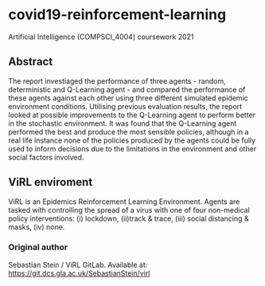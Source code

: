 # covid19-reinforcement-learning

Artificial Intelligence (COMPSCI_4004) coursework 2021

## Abstract

The report investiaged the performance of three agents - random, deterministic and Q-Learning agent - and compared the performance of these agents against each other using three different simulated epidemic environment conditions. Utilising previous evaluation results, the report looked at possible improvements to the Q-Learning agent to perform better in the stochastic environment. It was found that the Q-Learning agent performed the best and produce the most sensible policies, although in a real life instance none of the policies produced by the agents could be fully used to inform decisions due to the limitations in the environment and other social factors involved.

## ViRL enviroment

ViRL is an Epidemics Reinforcement Learning Environment. Agents are tasked with controlling the spread of a virus with one of four non-medical policy interventions: (i) lockdown, (ii)track & trace, (iii) social distancing & masks, (iv) none.

### Original author

Sebastian Stein / ViRL GitLab. Available at: https://git.dcs.gla.ac.uk/SebastianStein/virl
